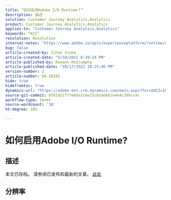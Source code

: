 ```yaml
---
title: “如何启用Adobe I/O Runtime？”
description: 描述
solution: Customer Journey Analytics,Analytics
product: Customer Journey Analytics,Analytics
applies-to: "Customer Journey Analytics,Analytics"
keywords: “KCS”
resolution: Resolution
internal-notes: "https://www.adobe.io/apis/experienceplatform/runtime/docs.html#!adobedocs/adobeio-runtime/master/README.md"
bug: false
article-created-by: Ishan Sinha
article-created-date: "5/10/2022 6:39:24 PM"
article-published-by: Roxann McGlumphy
article-published-date: "10/17/2022 10:25:46 PM"
version-number: 2
article-number: KA-16281
hide: true
hidefromtoc: true
dynamics-url: "https://adobe-ent.crm.dynamics.com/main.aspx?forceUCI=1&pagetype=entityrecord&etn=knowledgearticle&id=1ee66c7f-90d0-ec11-a7b5-0022480a8753"
source-git-commit: 9781921f77e6da2c6e15c8da66b2e4e4c39bcc4c
workflow-type: tm+mt
source-wordcount: '38'
ht-degree: 10%

---
```


# 如何启用Adobe I/O Runtime?

## 描述

本文已存档。 请参阅已发布和最新的文章。 [此处](https://experienceleague.adobe.com/search.html#sort=relevancy)

## 分辨率

